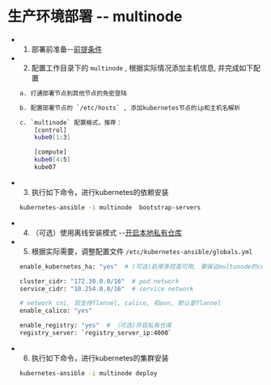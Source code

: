 # 生产环境部署 -- multinode

- 1. 部署前准备--[前提条件](prerequisites.md)

- 2. 配置工作目录下的 `multinode` , 根据实际情况添加主机信息, 并完成如下配置

    ``` bash
    a. 打通部署节点到其他节点的免密登陆

    b. 配置部署节点的 `/etc/hosts` , 添加kubernetes节点的ip和主机名解析

    c. `multinode` 配置格式，推荐：
        [control]
        kube0[1:3]

        [compute]
        kube0[4:5]
        kube07
    ```

- 3. 执行如下命令，进行kubernetes的依赖安装

    ``` bash
    kubernetes-ansible -i multinode  bootstrap-servers
    ```

- 4. （可选）使用离线安装模式 --[开启本地私有仓库](setup-registry.md)

- 5. 根据实际需要，调整配置文件 `/etc/kubernetes-ansible/globals.yml`

    ```bash
    enable_kubernetes_ha: "yes"  # (可选)启用多控高可用, 需保证multunode的control组为奇数

    cluster_cidr: "172.30.0.0/16"  # pod network
    service_cidr: "10.254.0.0/16"  # service network

    # network cni, 现支持flannel, calico, 和ovn, 默认是flannel
    enable_calico: "yes"

    enable_registry: "yes"  # （可选)开启私有仓库
    registry_server: `registry_server_ip:4000`
    ```

- 6. 执行如下命令，进行kubernetes的集群安装

    ``` bash
    kubernetes-ansible -i multinode deploy
    ```
